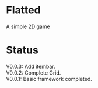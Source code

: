 # Flatted
A simple 2D game

# Status
V0.0.3: Add itembar.  
V0.0.2: Complete Grid.  
V0.0.1: Basic framework completed.
